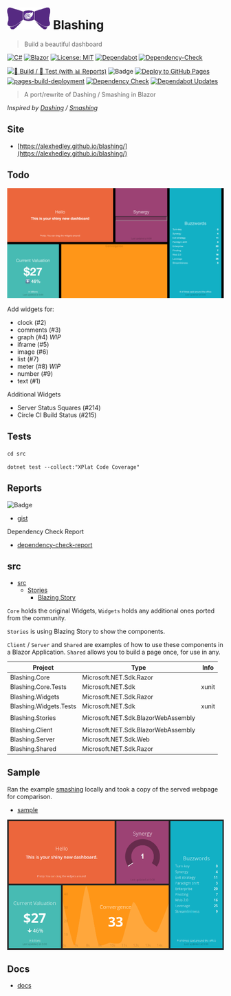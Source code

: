 # ![bowtie (blazor)](docs/images/bowtie_blazor_logo.png "bowtie (blazor)") Blashing

> Build a beautiful dashboard

[![C#](https://img.shields.io/badge/c%23-%23239120.svg?style=for-the-badge&logo=c-sharp&logoColor=white)](https://learn.microsoft.com/en-us/dotnet/csharp/)
[![Blazor](https://img.shields.io/badge/blazor-%235C2D91.svg?style=for-the-badge&logo=blazor&logoColor=white)](https://dotnet.microsoft.com/en-us/apps/aspnet/web-apps/blazor)
[![License: MIT](https://img.shields.io/badge/License-MIT-lightgrey.svg?style=for-the-badge)](LICENSE) <!-- https://opensource.org/licenses/MIT -->
[![Dependabot](https://img.shields.io/badge/dependabot-025E8C?style=for-the-badge&logo=dependabot&logoColor=white)](https://github.com/AlexHedley/blashing/security/dependabot)
[![Dependency-Check](https://img.shields.io/badge/DependencyCheck-f78d0a.svg?style=for-the-badge&logo=dependencycheck&logoColor=white)](https://owasp.org/www-project-dependency-check/)

[![🔨 Build / 🧪 Test (with 📊 Reports)](https://github.com/AlexHedley/blashing/actions/workflows/build-test.yml/badge.svg)](https://github.com/AlexHedley/blashing/actions/workflows/build-test.yml)
![Badge](https://gist.githubusercontent.com/AlexHedley/867fcfe2ac7154c6b610c8189adac06c/raw/blashing_core_tests.md_badge.svg "Badge")
[![Deploy to GitHub Pages](https://github.com/AlexHedley/blashing/actions/workflows/deploy-site.yml/badge.svg)](https://github.com/AlexHedley/blashing/actions/workflows/deploy-site.yml) [![pages-build-deployment](https://github.com/AlexHedley/blashing/actions/workflows/pages/pages-build-deployment/badge.svg)](https://github.com/AlexHedley/blashing/actions/workflows/pages/pages-build-deployment)
[![Dependency Check](https://github.com/AlexHedley/blashing/actions/workflows/depcheck.yml/badge.svg)](https://github.com/AlexHedley/blashing/actions/workflows/depcheck.yml)
[![Dependabot Updates](https://github.com/AlexHedley/blashing/actions/workflows/dependabot/dependabot-updates/badge.svg)](https://github.com/AlexHedley/blashing/actions/workflows/dependabot/dependabot-updates)

> A port/rewrite of Dashing / Smashing in Blazor

_Inspired by [Dashing](https://github.com/Shopify/dashing) / [Smashing](https://github.com/Smashing/smashing)_

## Site

- [https://alexhedley.github.io/blashing/](https://alexhedley.github.io/blashing/)

## Todo

<!-- ![Progress](docs/images/progress/progress.png "Progress") -->
![Demo](docs/images/progress/demo.png "Demo")

Add widgets for:

- clock (#2)
- comments (#3)
- graph (#4) _WIP_
- iframe (#5)
- image (#6)
- list (#7)
- meter (#8) _WIP_
- number (#9)
- text (#1)

Additional Widgets

- Server Status Squares (#214)
- Circle CI Build Status (#215)

## Tests

`cd src`

`dotnet test --collect:"XPlat Code Coverage"`

## Reports

![Badge](https://gist.githubusercontent.com/AlexHedley/867fcfe2ac7154c6b610c8189adac06c/raw/blashing_core_tests.md_badge.svg "Badge")

- [gist](https://gist.github.com/AlexHedley/867fcfe2ac7154c6b610c8189adac06c)

Dependency Check Report

- [dependency-check-report](https://alexhedley.com/blashing/reports/dependency-check-report.html)

## src

- [src](src/)
  - [Stories](src/Blashing.Stories)
    - [Blazing Story](https://github.com/jsakamoto/BlazingStory)

`Core` holds the original Widgets, `Widgets` holds any additional ones ported from the community.

`Stories` is using Blazing Story to show the components.

`Client` / `Server` and `Shared` are examples of how to use these components in a Blazor Application. `Shared` allows you to build a page once, for use in any.

| Project                                      | Type                                | Info  |
| -------------------------------------------- | ----------------------------------- | ----- |
| Blashing.Core                                | Microsoft.NET.Sdk.Razor             |       |
| Blashing.Core.Tests                          | Microsoft.NET.Sdk                   | xunit |
| Blashing.Widgets                             | Microsoft.NET.Sdk.Razor             |       |
| Blashing.Widgets.Tests                       | Microsoft.NET.Sdk                   | xunit |
|                                              |                                     |       |
| Blashing.Stories                             | Microsoft.NET.Sdk.BlazorWebAssembly |       |
|                                              |                                     |       |
| Blashing.Client                              | Microsoft.NET.Sdk.BlazorWebAssembly |       |
| Blashing.Server                              | Microsoft.NET.Sdk.Web               |       |
| Blashing.Shared                              | Microsoft.NET.Sdk.Razor             |       |

## Sample

Ran the example [smashing](https://github.com/Smashing/smashing) locally and took a copy of the served webpage for comparison.

- [sample](index.html)

![Original Screenshot](docs/images/progress/original_screenshot.png "Original Screenshot")

## Docs

- [docs](docs/README.md)
